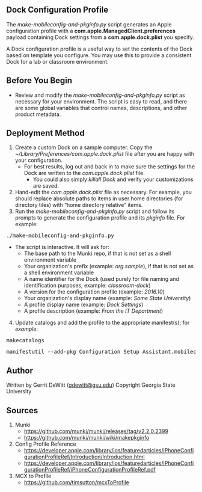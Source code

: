 Dock Configuration Profile
----------
The *make-mobileconfig-and-pkginfo.py* script generates an Apple configuration profile with a **com.apple.ManagedClient.preferences** payload containing Dock settings from a **com.apple.dock.plist** you specify.

A Dock configuration profile is a useful way to set the contents of the Dock based on template you configure.  You may use this to provide a consistent Dock for a lab or classroom environment.

Before You Begin
----------
* Review and modify the *make-mobileconfig-and-pkginfo.py* script as necessary for your environment.  The script is easy to read, and there are some global variables that control names, descriptions, and other product metadata.

Deployment Method
----------
1. Create a custom Dock on a sample computer.  Copy the *~/Library/Preferences/com.apple.dock.plist* file after you are happy with your configuration.
   * For best results, log out and back in to make sure the settings for the Dock are written to the *com.apple.dock.plist* file.
      - You could also simply *killall Dock* and verify your customizations are saved.
2. Hand-edit the *com.apple.dock.plist* file as necessary.  For example, you should replace absolute paths to items in user home directories (for directory tiles) with “home directory relative” items.
3. Run the *make-mobileconfig-and-pkginfo.py* script and follow its prompts to generate the configuration profile and its *pkginfo* file.  For example:
<pre>./make-mobileconfig-and-pkginfo.py</pre>
   * The script is interactive.  It will ask for:
      - The base path to the Munki repo, if that is not set as a shell environment variable
      - Your organization's prefix (example: *org.sample*), if that is not set as a shell environment variable
      - A name identifier for the Dock (used purely for file naming and identification purposes, example: *classroom-dock*)
      - A version for the configuration profile (example: *2016.10*)
      - Your organization's display name (example: *Some State University*)
      - A profile display name (example: *Dock Settings*)
      - A profile description (example: *From the IT Department*)

4. Update catalogs and add the profile to the appropriate manifest(s); for *example*:
<pre>makecatalogs</pre>
<pre>manifestutil --add-pkg Configuration_Setup_Assistant.mobileconfig --section managed_installs --manifest some_manifest</pre>

Author
----------
Written by Gerrit DeWitt (gdewitt@gsu.edu)
Copyright Georgia State University

Sources
----------
1. Munki
   - https://github.com/munki/munki/releases/tag/v2.2.0.2399
   - https://github.com/munki/munki/wiki/makepkginfo
2. Config Profile Reference
   - https://developer.apple.com/library/ios/featuredarticles/iPhoneConfigurationProfileRef/Introduction/Introduction.html
   - https://developer.apple.com/library/ios/featuredarticles/iPhoneConfigurationProfileRef/iPhoneConfigurationProfileRef.pdf
3. MCX to Profile
   - https://github.com/timsutton/mcxToProfile
